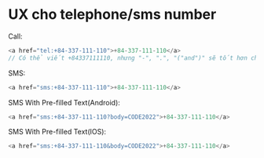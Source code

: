 # UX cho telephone/sms number

Call:

```javascript
<a href="tel:+84-337-111-110">+84-337-111-110</a>
// Có thể viết +84337111110, nhưng "-", ".", "("and")" sẽ tốt hơn cho readable format
```

SMS:

```javascript
<a href="sms:+84-337-111-110">+84-337-111-110</a>
```

SMS With Pre-filled Text(Android):

```javascript
<a href="sms:+84-337-111-110?body=CODE2022">+84-337-111-110</a>
```

SMS With Pre-filled Text(IOS):

```javascript
<a href="sms:+84-337-111-110&body=CODE2022">+84-337-111-110</a>
```
